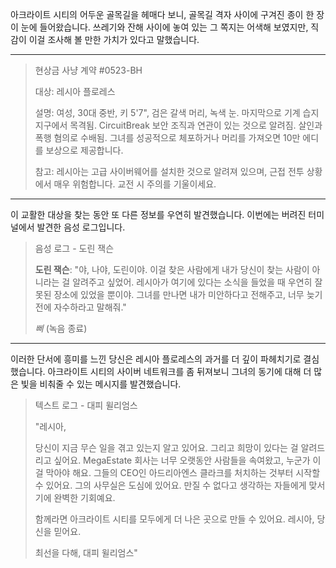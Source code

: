 아크라이트 시티의 어두운 골목길을 헤매다 보니, 골목길 격자 사이에 구겨진 종이 한 장이 눈에 들어왔습니다. 쓰레기와 잔해 사이에 놓여 있는 그 쪽지는 어색해 보였지만, 직감이 이걸 조사해 볼 만한 가치가 있다고 말했습니다.

---

> 현상금 사냥 계약 #0523-BH
>
> 대상: 레시아 플로레스
>
> 설명: 여성, 30대 중반, 키 5'7", 검은 갈색 머리, 녹색 눈. 마지막으로 기계 습지 지구에서 목격됨. CircuitBreak 보안 조직과 연관이 있는 것으로 알려짐. 살인과 폭행 혐의로 수배됨. 그녀를 성공적으로 체포하거나 머리를 가져오면 10만 에디를 보상으로 제공합니다.
>
> 참고: 레시아는 고급 사이버웨어를 설치한 것으로 알려져 있으며, 근접 전투 상황에서 매우 위험합니다. 교전 시 주의를 기울이세요.

---

이 교활한 대상을 찾는 동안 또 다른 정보를 우연히 발견했습니다. 이번에는 버려진 터미널에서 발견한 음성 로그입니다.

> 음성 로그 - 도린 잭슨
>
> **도린 잭슨**: "야, 나야, 도린이야. 이걸 찾은 사람에게 내가 당신이 찾는 사람이 아니라는 걸 알려주고 싶었어. 레시아가 여기에 있다는 소식을 들었을 때 우연히 잘못된 장소에 있었을 뿐이야. 그녀를 만나면 내가 미안하다고 전해주고, 너무 늦기 전에 자수하라고 말해줘."
>
> _삐_ (녹음 종료)

---

이러한 단서에 흥미를 느낀 당신은 레시아 플로레스의 과거를 더 깊이 파헤치기로 결심했습니다. 아크라이트 시티의 사이버 네트워크를 좀 뒤져보니 그녀의 동기에 대해 더 많은 빛을 비춰줄 수 있는 메시지를 발견했습니다.

> 텍스트 로그 - 대피 윌리엄스
>
> "레시아,
>
> 당신이 지금 무슨 일을 겪고 있는지 알고 있어요. 그리고 희망이 있다는 걸 알려드리고 싶어요. MegaEstate 회사는 너무 오랫동안 사람들을 속여왔고, 누군가 이걸 막아야 해요. 그들의 CEO인 아드리아엔스 클라크를 처치하는 것부터 시작할 수 있어요. 그의 사무실은 도심에 있어요. 만질 수 없다고 생각하는 자들에게 맞서기에 완벽한 기회예요.
>
> 함께라면 아크라이트 시티를 모두에게 더 나은 곳으로 만들 수 있어요. 레시아, 당신을 믿어요.
>
> 최선을 다해,
> 대피 윌리엄스"
